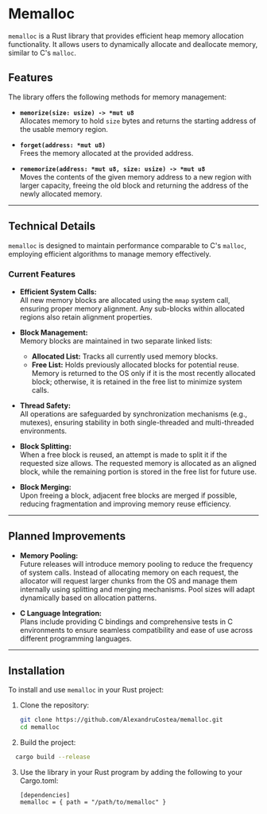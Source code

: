 # Memalloc

`memalloc` is a Rust library that provides efficient heap memory allocation functionality. It allows users to dynamically allocate and deallocate memory, similar to C's `malloc`.

## Features

The library offers the following methods for memory management:

- **`memorize(size: usize) -> *mut u8`**  
  Allocates memory to hold `size` bytes and returns the starting address of the usable memory region.

- **`forget(address: *mut u8)`**  
  Frees the memory allocated at the provided address.

- **`rememorize(address: *mut u8, size: usize) -> *mut u8`**  
  Moves the contents of the given memory address to a new region with larger capacity, freeing the old block and returning the address of the newly allocated memory.

---

## Technical Details

`memalloc` is designed to maintain performance comparable to C's `malloc`, employing efficient algorithms to manage memory effectively.

### Current Features

- **Efficient System Calls:**  
  All new memory blocks are allocated using the `mmap` system call, ensuring proper memory alignment. Any sub-blocks within allocated regions also retain alignment properties.

- **Block Management:**  
  Memory blocks are maintained in two separate linked lists:  
  - **Allocated List:** Tracks all currently used memory blocks.  
  - **Free List:** Holds previously allocated blocks for potential reuse. Memory is returned to the OS only if it is the most recently allocated block; otherwise, it is retained in the free list to minimize system calls.

- **Thread Safety:**  
  All operations are safeguarded by synchronization mechanisms (e.g., mutexes), ensuring stability in both single-threaded and multi-threaded environments.

- **Block Splitting:**  
  When a free block is reused, an attempt is made to split it if the requested size allows. The requested memory is allocated as an aligned block, while the remaining portion is stored in the free list for future use.

- **Block Merging:**  
  Upon freeing a block, adjacent free blocks are merged if possible, reducing fragmentation and improving memory reuse efficiency.

---

## Planned Improvements

- **Memory Pooling:**  
  Future releases will introduce memory pooling to reduce the frequency of system calls. Instead of allocating memory on each request, the allocator will request larger chunks from the OS and manage them internally using splitting and merging mechanisms. Pool sizes will adapt dynamically based on allocation patterns.

- **C Language Integration:**  
  Plans include providing C bindings and comprehensive tests in C environments to ensure seamless compatibility and ease of use across different programming languages.

---

## Installation

To install and use `memalloc` in your Rust project:

1. Clone the repository:

   ```bash
   git clone https://github.com/AlexandruCostea/memalloc.git
   cd memalloc
   ```

2. Build the project:
  ```bash
    cargo build --release
  ```

3. Use the library in your Rust program by adding the following to your Cargo.toml:
   ```
   [dependencies]
   memalloc = { path = "/path/to/memalloc" }
   ```

